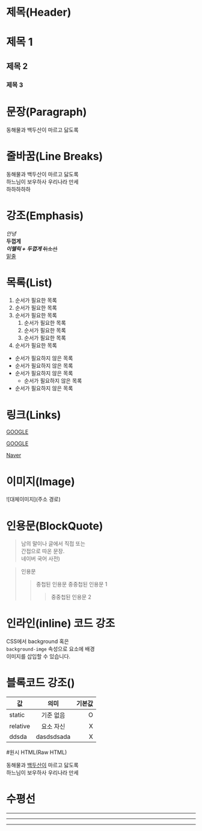 # 제목(Header)

# 제목 1
## 제목 2
### 제목 3

# 문장(Paragraph)

동해물과 백두산이 마르고 닳도록

# 줄바꿈(Line Breaks)
동해물과 백두산이 마르고 닳도록  
하느님이 보우하사 우리나라 만세 <br />
하하하하하

# 강조(Emphasis)
_안녕_  
**두껍게**  
**_이텔릭 + 두껍게_**
~~취소선~~  
<u>밑줄</u>

# 목록(List)

1. 순서가 필요한 목록
1. 순서가 필요한 목록
1. 순서가 필요한 목록
    1. 순서가 필요한 목록
    1. 순서가 필요한 목록
    1. 순서가 필요한 목록
1. 순서가 필요한 목록

- 순서가 필요하지 않은 목록
- 순서가 필요하지 않은 목록
- 순서가 필요하지 않은 목록
    - 순서가 필요하지 않은 목록
- 순서가 필요하지 않은 목록

# 링크(Links)

<a href="https://google.com">GOOGLE</a>

[GOOGLE](https://google.com)

[Naver](https://naver.com "naver로 이동!")

# 이미지(Image)
![대체이미지](주소 경로)

# 인용문(BlockQuote)
>남의 말이나 글에서 직접 또는  
간접으로 따온 문장.  
>네이버 국어 사전)


>인용문  
>>중첩된 인용문
>>중중첩된 인용문 1  
>>>중중첩된 인용문 2

# 인라인(inline) 코드 강조
CSS에서 background 혹은  
`background-imge` 속성으로 요소에 배경  
이미지를 삽입할 수 있습니다.

# 블록코드 강조()
값 | 의미 | 기본값  
-- | :--: | --:
static | 기준 없음 | O  
relative | 요소 자신 | X
ddsda | dasdsdsada | X

#원시 HTML(Raw HTML)

동해물과 <u>백두산이</u> 마르고 닳도록  
하느님이 보우하사 우리나라 만세  

# 수평선 

---

***

___
